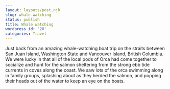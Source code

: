 ```yaml
---
layout: layouts/post.njk
slug: whale-watching
status: publish
title: Whale watching
wordpress_id: '28'
categories: Travel
---
```


Just back from an amazing whale-watching boat trip on the straits between San Juan Island, Washington State and Vancouver Island, British Columbia. We were lucky in that all of the local pods of Orca had come together to socialize and hunt for the salmon sheltering from the strong ebb tide currents in coves along the coast.  We saw lots of the orca swimming along in family groups, splashing about as they herded the salmon, and popping their heads out of the water to keep an eye on the boats.

